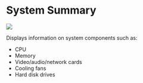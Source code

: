 # System Summary #
![](https://cdrt.github.io/mk_docs/ref/bios/settings/thinkstation/img/ts_systemsummary.PNG)


Displays information on system components such as:

- CPU
- Memory
- Video/audio/network cards
- Cooling fans
- Hard disk drives